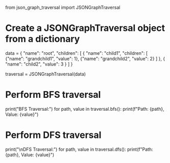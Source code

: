 from json_graph_traversal import JSONGraphTraversal

# Create a JSONGraphTraversal object from a dictionary
data = {
    "name": "root",
    "children": [
        {
            "name": "child1",
            "children": [
                {"name": "grandchild1", "value": 1},
                {"name": "grandchild2", "value": 2}
            ]
        },
        {
            "name": "child2",
            "value": 3
        }
    ]
}

traversal = JSONGraphTraversal(data)

# Perform BFS traversal
print("BFS Traversal:")
for path, value in traversal.bfs():
    print(f"Path: {path}, Value: {value}")

# Perform DFS traversal
print("\nDFS Traversal:")
for path, value in traversal.dfs():
    print(f"Path: {path}, Value: {value}")